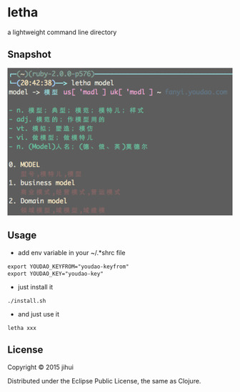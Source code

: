 # letha

a lightweight command line directory

## Snapshot

![cleantha](./snapshot.png)

## Usage

* add env variable in your ~/.*shrc file

```
export YOUDAO_KEYFROM="youdao-keyfrom"
export YOUDAO_KEY="youdao-key"
```

* just install it

```
./install.sh
```

* and just use it

```
letha xxx
```

## License

Copyright © 2015 jihui

Distributed under the Eclipse Public License, the same as Clojure.
